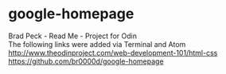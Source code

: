# google-homepage
Brad Peck - Read Me - Project for Odin
<br>
The following links were added via Terminal and Atom
<br>
http://www.theodinproject.com/web-development-101/html-css
https://github.com/br0000d/google-homepage
